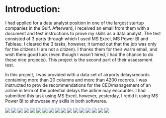 # Introduction:
I had applied for a data analyst position in one of the largest startup companies in the Gulf. Afterward, I received an email from them with a document and test instructions to prove my skills as a data analyst. The test consisted of 3 parts through which I used MS Excel, MS Power BI and Tableau. I cleared the 3 tasks, however, it turned out that the job was only for the citizens (I am not a citizen).  I thanks them for their warm email, and wish them good luck (even though I wasn't hired, I had the chance to do these nice projects). This project is the second part of their assessment test.

  
In this project, I was provided with a data set of airports delaysrecords containing more than 20 columns and more than 4200 records. 
I was instructed to provide recommendations for the CEO/management of an airline in term of the potential delays the airline may encounter.
I had submitted this task using MS Excel, however, yesterday, I redid it using MS Power BI to showcase my skills in both softwares.

![](assets/lendo.PNG)
![](assets/1.PNG)
![](assets/2.PNG)
![](assets/3.PNG)
![](assets/4.PNG)
![](assets/5.PNG)
![](assets/6.PNG)
![](assets/7.PNG)
![](assets/8.PNG)
![](assets/9.PNG)
![](assets/10.0.PNG)
![](assets/10.1.PNG)
![](assets/10.3.PNG)
![](assets/14.PNG)
![](assets/15.PNG)
![](assets/17.PNG)
![](assets/18.PNG)

